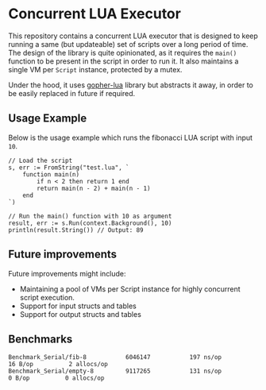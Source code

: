 # Concurrent LUA Executor

This repository contains a concurrent LUA executor that is designed to keep running a same (but updateable) set of scripts over a long period of time. The design of the library is quite opinionated, as it requires the `main()` function to be present in the script in order to run it. It also maintains a single VM per `Script` instance, protected by a mutex.

Under the hood, it uses [gopher-lua](https://github.com/yuin/gopher-lua) library but abstracts it away, in order to be easily replaced in future if required. 


## Usage Example
Below is the usage example which runs the fibonacci LUA script with input `10`.

```
// Load the script
s, err := FromString("test.lua", `
    function main(n)
        if n < 2 then return 1 end
        return main(n - 2) + main(n - 1)
    end
`)

// Run the main() function with 10 as argument
result, err := s.Run(context.Background(), 10)
println(result.String()) // Output: 89
```

## Future improvements

Future improvements might include:
* Maintaining a pool of VMs per Script instance for highly concurrent script execution.
* Support for input structs and tables
* Support for output structs and tables


## Benchmarks

```
Benchmark_Serial/fib-8         	 6046147	       197 ns/op	      16 B/op	       2 allocs/op
Benchmark_Serial/empty-8       	 9117265	       131 ns/op	       0 B/op	       0 allocs/op
```